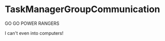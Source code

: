 TaskManagerGroupCommunication
=============================

GO GO POWER RANGERS

I can't even into computers!